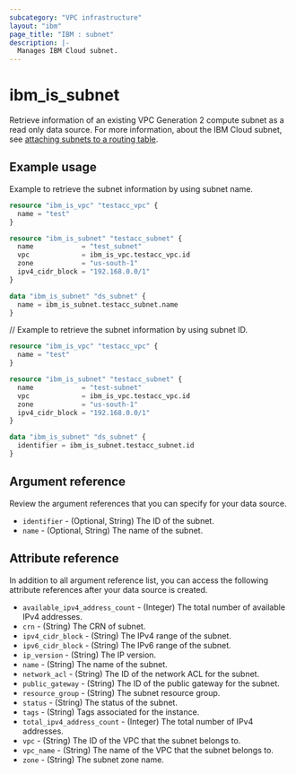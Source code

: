 ```yaml
---
subcategory: "VPC infrastructure"
layout: "ibm"
page_title: "IBM : subnet"
description: |-
  Manages IBM Cloud subnet.
---
```


# ibm_is_subnet
Retrieve information of an existing VPC Generation 2 compute subnet as a read only data source. For more information, about the IBM Cloud subnet, see [attaching subnets to a routing table](https://cloud.ibm.com/docs/vpc?topic=vpc-attach-subnets-routing-table).


## Example usage
Example to retrieve the subnet information by using subnet name.

```terraform
resource "ibm_is_vpc" "testacc_vpc" {
  name = "test"
}

resource "ibm_is_subnet" "testacc_subnet" {
  name            = "test_subnet"
  vpc             = ibm_is_vpc.testacc_vpc.id
  zone            = "us-south-1"
  ipv4_cidr_block = "192.168.0.0/1"
}

data "ibm_is_subnet" "ds_subnet" {
  name = ibm_is_subnet.testacc_subnet.name
}

```
// Example to retrieve the subnet information by using subnet ID.

```terraform
resource "ibm_is_vpc" "testacc_vpc" {
  name = "test"
}

resource "ibm_is_subnet" "testacc_subnet" {
  name            = "test-subnet"
  vpc             = ibm_is_vpc.testacc_vpc.id
  zone            = "us-south-1"
  ipv4_cidr_block = "192.168.0.0/1"
}

data "ibm_is_subnet" "ds_subnet" {
  identifier = ibm_is_subnet.testacc_subnet.id
}

```

## Argument reference
Review the argument references that you can specify for your data source. 

- `identifier` - (Optional, String) The ID of the subnet.
- `name` - (Optional, String) The name of the subnet.

## Attribute reference
In addition to all argument reference list, you can access the following attribute references after your data source is created. 

- `available_ipv4_address_count` - (Integer) The total number of available IPv4 addresses.
- `crn` - (String) The CRN of subnet.
- `ipv4_cidr_block` -  (String) The IPv4 range of the subnet.
- `ipv6_cidr_block` - (String) The IPv6 range of the subnet.
- `ip_version` - (String) The IP version.
- `name` - (String) The name of the subnet.
- `network_acl` - (String) The ID of the network ACL for the subnet.
- `public_gateway` - (String) The ID of the public gateway for the subnet.
- `resource_group` - (String) The subnet resource group.
- `status` - (String) The status of the subnet.
- `tags`  - (String) Tags associated for the instance.
- `total_ipv4_address_count` - (Integer) The total number of IPv4 addresses.
- `vpc` - (String) The ID of the VPC that the subnet belongs to.
- `vpc_name` - (String) The name of the VPC that the subnet belongs to.
- `zone` - (String) The subnet zone name.
